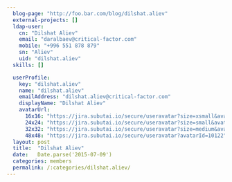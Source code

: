 ```yaml
---
  blog-page: "http://foo.bar.com/blog/dilshat.aliev"
  external-projects: []
  ldap-user: 
    cn: "Dilshat Aliev"
    email: "daralbaev@critical-factor.com"
    mobile: "+996 551 878 879"
    sn: "Aliev"
    uid: "dilshat.aliev"
  skills: []

  userProfile: 
    key: "dilshat.aliev"
    name: "dilshat.aliev"
    emailAddress: "dilshat.aliev@critical-factor.com"
    displayName: "Dilshat Aliev"
    avatarUrl: 
      16x16: "https://jira.subutai.io/secure/useravatar?size=xsmall&avatarId=10122"
      24x24: "https://jira.subutai.io/secure/useravatar?size=small&avatarId=10122"
      32x32: "https://jira.subutai.io/secure/useravatar?size=medium&avatarId=10122"
      48x48: "https://jira.subutai.io/secure/useravatar?avatarId=10122"
  layout: post
  title:  "Dilshat Aliev"
  date:   Date.parse('2015-07-09')
  categories: members
  permalink: /:categories/dilshat.aliev/
---
```

